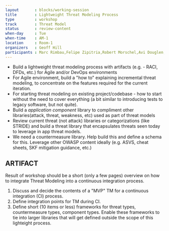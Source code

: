 ```yaml
---
layout       : blocks/working-session
title        : Lightweight Threat Modeling Process
type         : workshop
track        : Threat Model
status       : review-content
when-day     : Tue
when-time    : AM-1
location     : Room-1
organizers   : Geoff Hill
participants : Marc Rimbau,Felipe Zipitria,Robert Morschel,Avi Douglen,Stephen de Vries,Irene Michlin
---
```


- Build a lightweight threat modeling process with artifacts (e.g. - RACI, DFDs, etc.) for Agile and/or DevOps environments
- For Agile environment, build a "how to" explaining incremental threat modeling, to concentrate on the features required for the current iteration.
- For starting threat modeling on existing project/codebase - how to start without the need to cover everything (a bit similar to introducing tests to legacy software, but  not quite).
- Build a *application component* library to compliment other libraries(attack, threat, weakness, etc) used as part of threat models
- Review current threat (not attack) libraries or categorizations (like STRIDE) and build a threat library that encapsulates threats seen today to leverage in app threat models.
- We need a countermeasure library.  Help build this and define a schema for this.  Leverage other OWASP content ideally (e.g. ASVS, cheat sheets, SKF mitigation guidance, etc.)

## ARTIFACT

Result of workshop should be a short (only a few pages) overview on how to integrate Threat Modeling into a continuous integration process.

 1. Discuss and decide the contents of a "MVP" TM for a continuous integration (CI) process.
 2. Define integration points for TM during CI.
 3. Define short (10 items or less) frameworks for threat types, countermeasure types, component types. Enable these frameworks to tie into larger libraries that will get defined outside the scope of this lighteight process.
    